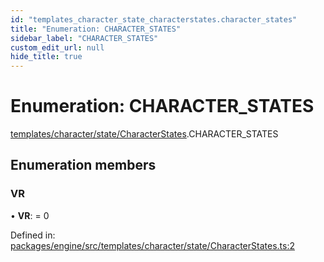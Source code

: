 ```yaml
---
id: "templates_character_state_characterstates.character_states"
title: "Enumeration: CHARACTER_STATES"
sidebar_label: "CHARACTER_STATES"
custom_edit_url: null
hide_title: true
---
```


# Enumeration: CHARACTER\_STATES

[templates/character/state/CharacterStates](../modules/templates_character_state_characterstates.md).CHARACTER_STATES

## Enumeration members

### VR

• **VR**: = 0

Defined in: [packages/engine/src/templates/character/state/CharacterStates.ts:2](https://github.com/xr3ngine/xr3ngine/blob/716a06460/packages/engine/src/templates/character/state/CharacterStates.ts#L2)
